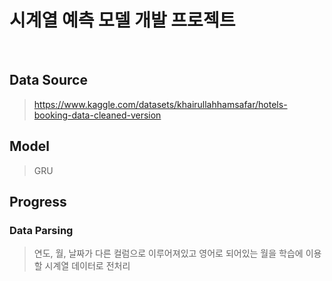 # 시계열 예측 모델 개발 프로젝트
&nbsp;
## Data Source
> https://www.kaggle.com/datasets/khairullahhamsafar/hotels-booking-data-cleaned-version
## Model
> GRU
&nbsp;
## Progress
### Data Parsing
> 연도, 월, 날짜가 다른 컬럼으로 이루어져있고 영어로 되어있는 월을 학습에 이용할 시계열 데이터로 전처리
